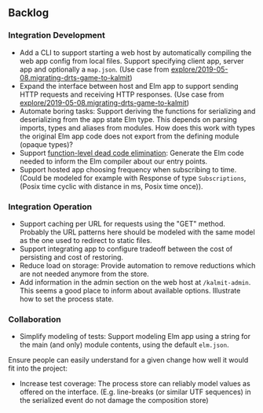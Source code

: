 ## Backlog

### Integration Development

+ Add a CLI to support starting a web host by automatically compiling the web app config from local files. Support specifying client app, server app and optionally a `map.json`. (Use case from [explore/2019-05-08.migrating-drts-game-to-kalmit](./explore/2019-05-08.migrating-drts-game-to-kalmit/2019-05-08.migrating-drts-game-to-kalmit.md))
+ Expand the interface between host and Elm app to support sending HTTP requests and receiving HTTP responses. (Use case from [explore/2019-05-08.migrating-drts-game-to-kalmit](./explore/2019-05-08.migrating-drts-game-to-kalmit/2019-05-08.migrating-drts-game-to-kalmit.md))
+ Automate boring tasks: Support deriving the functions for serializing and deserializing from the app state Elm type. This depends on parsing imports, types and aliases from modules. How does this work with types the original Elm app code does not export from the defining module (opaque types)?
+ Support [function-level dead code elimination](https://elm-lang.org/blog/small-assets-without-the-headache): Generate the Elm code needed to inform the Elm compiler about our entry points.
+ Support hosted app choosing frequency when subscribing to time. (Could be modeled for example with Response of type `Subscriptions`, (Posix time cyclic with distance in ms, Posix time once)).

### Integration Operation

+ Support caching per URL for requests using the "GET" method. Probably the URL patterns here should be modeled with the same model as the one used to redirect to static files.
+ Support integrating app to configure tradeoff between the cost of persisting and cost of restoring.
+ Reduce load on storage: Provide automation to remove reductions which are not needed anymore from the store.
+ Add information in the admin section on the web host at `/kalmit-admin`. This seems a good place to inform about available options. Illustrate how to set the process state.

### Collaboration

+ Simplify modeling of tests: Support modeling Elm app using a string for the main (and only) module contents, using the default `elm.json`.

Ensure people can easily understand for a given change how well it would fit into the project:

+ Increase test coverage: The process store can reliably model values as offered on the interface. (E.g. line-breaks (or similar UTF sequences) in the serialized event do not damage the composition store)
